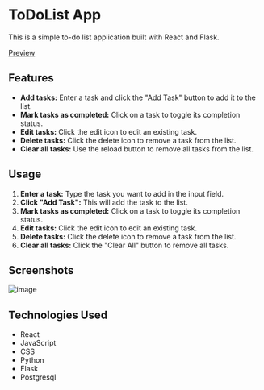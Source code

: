 # ToDoList App

This is a simple to-do list application built with React and Flask.

[Preview](https://to-do-list-app-murex-two.vercel.app/)


## Features

- **Add tasks:** Enter a task and click the "Add Task" button to add it to the list.
- **Mark tasks as completed:** Click on a task to toggle its completion status.
- **Edit tasks:** Click the edit icon to edit an existing task.
- **Delete tasks:** Click the delete icon to remove a task from the list.
- **Clear all tasks:** Use the reload button to remove all tasks from the list.

## Usage

1. **Enter a task:** Type the task you want to add in the input field.
2. **Click "Add Task":** This will add the task to the list.
3. **Mark tasks as completed:** Click on a task to toggle its completion status.
4. **Edit tasks:** Click the edit icon to edit an existing task.
5. **Delete tasks:** Click the delete icon to remove a task from the list.
6. **Clear all tasks:** Click the "Clear All" button to remove all tasks.

## Screenshots

![image](https://github.com/user-attachments/assets/214f79e6-0769-4ee1-8908-d6fc27cdd8a5)



## Technologies Used

- React
- JavaScript
- CSS
- Python
- Flask
- Postgresql
